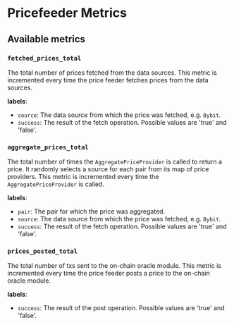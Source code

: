 # Pricefeeder Metrics

## Available metrics

### `fetched_prices_total`

The total number of prices fetched from the data sources. This metric is incremented every time the price feeder fetches prices from the data sources.

**labels**:

- `source`: The data source from which the price was fetched, e.g. `Bybit`.
- `success`: The result of the fetch operation. Possible values are 'true' and 'false'.

### `aggregate_prices_total`

The total number of times the `AggregatePriceProvider` is called to return a price. It randomly selects a source for each pair from its map of price providers. This metric is incremented every time the `AggregatePriceProvider` is called.

**labels**:

- `pair`: The pair for which the price was aggregated.
- `source`: The data source from which the price was fetched, e.g. `Bybit`.
- `success`: The result of the fetch operation. Possible values are 'true' and 'false'.

### `prices_posted_total`

The total number of txs sent to the on-chain oracle module. This metric is incremented every time the price feeder posts a price to the on-chain oracle module.

**labels**:

- `success`: The result of the post operation. Possible values are 'true' and 'false'.
